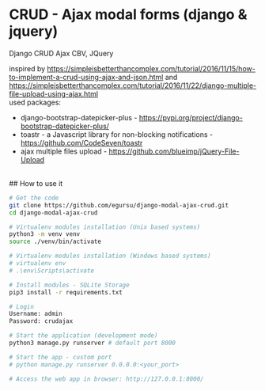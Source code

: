# CRUD - Ajax modal forms (django & jquery)
Django CRUD Ajax CBV, JQuery

inspired by https://simpleisbetterthancomplex.com/tutorial/2016/11/15/how-to-implement-a-crud-using-ajax-and-json.html
and https://simpleisbetterthancomplex.com/tutorial/2016/11/22/django-multiple-file-upload-using-ajax.html
<br />
used packages:
+ django-bootstrap-datepicker-plus - https://pypi.org/project/django-bootstrap-datepicker-plus/
+ toastr - a Javascript library for non-blocking notifications - https://github.com/CodeSeven/toastr
+ ajax multiple files upload - https://github.com/blueimp/jQuery-File-Upload
<br />
## How to use it

```bash
# Get the code
git clone https://github.com/egursu/django-modal-ajax-crud.git
cd django-modal-ajax-crud

# Virtualenv modules installation (Unix based systems)
python3 -m venv venv
source ./venv/bin/activate

# Virtualenv modules installation (Windows based systems)
# virtualenv env
# .\env\Scripts\activate

# Install modules - SQLite Storage
pip3 install -r requirements.txt

# Login
Username: admin
Password: crudajax

# Start the application (development mode)
python3 manage.py runserver # default port 8000

# Start the app - custom port
# python manage.py runserver 0.0.0.0:<your_port>

# Access the web app in browser: http://127.0.0.1:8000/
```
<br />
